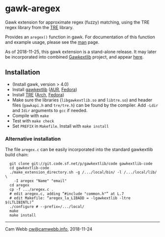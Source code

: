 # gawk-aregex

Gawk extension for approximate regex (fuzzy) matching, using the TRE
regex library from the [TRE](https://laurikari.net/tre/) library.

Provides an `aregex()` function in gawk. For documentation of this
function and example usage, please see the [man](doc/aregex.3am) page.

As of 2018-11-25, this gawk extension is a stand-alone release. It may
later be incorporated into combined
[Gawkextlib](http://gawkextlib.sourceforge.net/) project, and appear
[here](https://sourceforge.net/projects/gawkextlib/files/).

## Installation

 * (Install gawk, version > 4.0)
 * Install [gawkextlib](http://gawkextlib.sourceforge.net/) ([AUR](https://aur.archlinux.org/packages/gawkextlib/), [Fedora](https://apps.fedoraproject.org/packages/gawkextlib-devel))
 * Install [TRE](https://laurikari.net/tre/) ([Arch](https://www.archlinux.org/packages/community/x86_64/tre/), [Fedora](https://apps.fedoraproject.org/packages/tre-devel))
 * Make sure the libraries (`libgawkextlib.so` and `libtre.so`) and
   header files (`gawkapi.h` and `tre/tre.h`) can be found by the
   compiler. Add `-Ldir` and `Idir` arguments to `gcc` if needed.
 * Compile with `make`
 * Test with `make check`
 * Set `PREFIX` in `Makefile`. Install with `make install`

### Alternative installation

The file `aregex.c` can be easily incorporated into the standard
gawkextlib build chain:

      git clone git://git.code.sf.net/p/gawkextlib/code gawkextlib-code
      cd gawkextlib-code
      ./make_extension_directory.sh -g /.../local/bin/ -l /.../local/lib/ \
        -I aregex "Name" "email"
      cd aregex
      cp -f .../aregex.c .
      # edit aregex.c, adding “#include "common.h"” at L.7
      # edit Makefile: “aregex_la_LIBADD = -lgawkextlib -ltre $(LTLIBINTL)”
      ./configure # --prefix=/.../local/ 
      make
      make install

----

Cam Webb <cw@camwebb.info>, 2018-11-24
